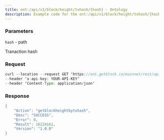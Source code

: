 ```yaml
---
title: ont:/api/v1/block/height/txhash/{hash} - Ontology
description: Example code for the ont:/api/v1/block/height/txhash/{hash} rest method. Сomplete guide on how to use ont:/api/v1/block/height/txhash/{hash} rest in GetBlock.io Web3 documentation.
---
```


### Parameters


`hash` - path

Tranaction hash

### Request

``` java
curl --location --request GET 'https://ont.getblock.io/mainnet/rest/api/v1/block/height/txhash/db81c4e00f050c4f8e2f9c7e8201fddebd18458b3c48c73c18aa0532c7b5c43c' 
--header 'x-api-key: YOUR-API-KEY' 
--header 'Content-Type: application/json' 
```

###  Response

``` java
{
    "Action": "getblockheightbytxhash",
    "Desc": "SUCCESS",
    "Error": 0,
    "Result": 16224161,
    "Version": "1.0.0"
}
```

